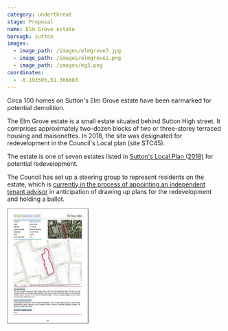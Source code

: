 ```yaml
---
category: underthreat
stage: Proposal
name: Elm Grove estate 
borough: sutton
images:
  - image_path: /images/elmgrove3.jpg
  - image_path: /images/elmgrove2.png
  - image_path: /images/eg3.png
coordinates:
  - -0.193505,51.366883
---
```

Circa 100 homes on Sutton's Elm Grove estate have been earmarked for potential demolition.

The Elm Grove estate is a small estate situated behind Sutton High street. It comprises approximately two-dozen blocks of two or three-storey terraced housing and maisonettes. In 2018, the site was designated for redevelopment in the Council's Local plan (site STC45). 

The estate is one of seven estates listed in [Sutton's Local Plan (2018)](https://drive.google.com/file/d/1MdX6GlaHDoBdG6CTsvjFaIuPtIa9id5O/view) for potential redevelopment.

The Council has set up a steering group to represent residents on the estate, which is [currently in the process of appointing an independent tenant advisor](https://www.sutton.gov.uk/info/200502/housing_advice_and_options/1659/elm_grove/6) in anticipation of drawing up plans for the redevelopment and holding a ballot.

<img src="/images/elmgrovescreenshot.jpg" class="img-fluid rounded img-thumbnail">



